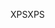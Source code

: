 <span data-ttu-id="af9ca-101">XPS</span><span class="sxs-lookup"><span data-stu-id="af9ca-101">XPS</span></span>